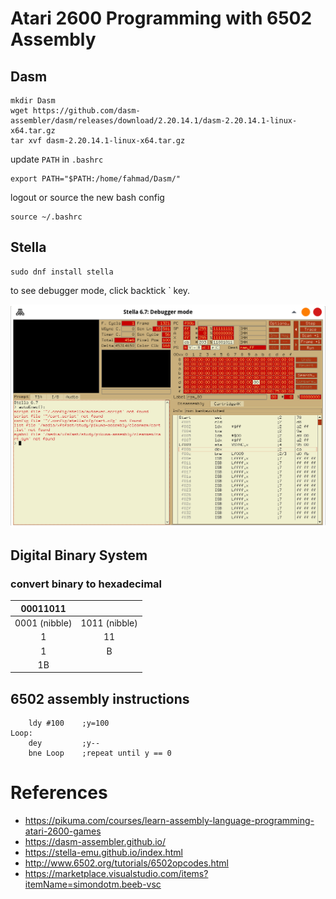 # Atari 2600 Programming with 6502 Assembly

## Dasm

```shell
mkdir Dasm
wget https://github.com/dasm-assembler/dasm/releases/download/2.20.14.1/dasm-2.20.14.1-linux-x64.tar.gz
tar xvf dasm-2.20.14.1-linux-x64.tar.gz
```

update `PATH` in `.bashrc`

```shell
export PATH="$PATH:/home/fahmad/Dasm/"
```

logout or source the new bash config

```shell
source ~/.bashrc
```

## Stella

```shell
sudo dnf install stella
```

to see debugger mode, click backtick \` key.

![debugger mode](./images/Screenshot_2022-10-30_15-44-37.png)

## Digital Binary System

### convert binary to hexadecimal

|   00011011    |               |
| :-----------: | :-----------: |
| 0001 (nibble) | 1011 (nibble) |
|       1       |      11       |
|       1       |       B       |
|      1B       |               |

## 6502 assembly instructions

```assembly
    ldy #100    ;y=100
Loop:
    dey         ;y--
    bne Loop    ;repeat until y == 0
```

# References

- https://pikuma.com/courses/learn-assembly-language-programming-atari-2600-games
- https://dasm-assembler.github.io/
- https://stella-emu.github.io/index.html
- http://www.6502.org/tutorials/6502opcodes.html
- https://marketplace.visualstudio.com/items?itemName=simondotm.beeb-vsc
